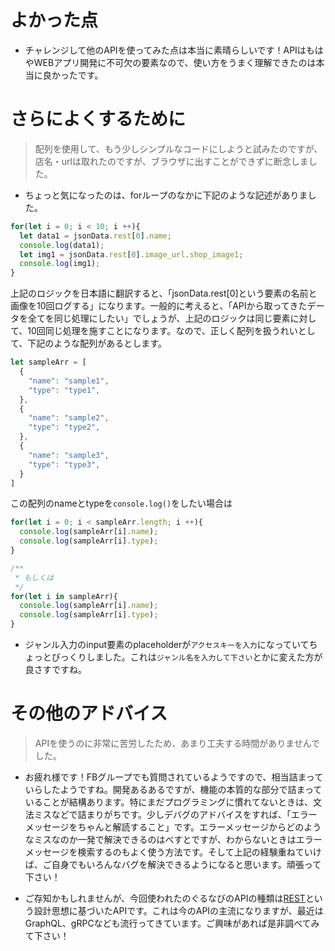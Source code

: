 # よかった点
- チャレンジして他のAPIを使ってみた点は本当に素晴らしいです！APIはもはやWEBアプリ開発に不可欠の要素なので、使い方をうまく理解できたのは本当に良かったです。

# さらによくするために
> 配列を使用して、もう少しシンプルなコードにしようと試みたのですが、店名・urlは取れたのですが、ブラウザに出すことができずに断念しました。
- ちょっと気になったのは、forループのなかに下記のような記述がありました。
```js
for(let i = 0; i < 10; i ++){
  let data1 = jsonData.rest[0].name;
  console.log(data1);
  let img1 = jsonData.rest[0].image_url.shop_image1;
  console.log(img1);  
}
```
  上記のロジックを日本語に翻訳すると、「jsonData.rest[0]という要素の名前と画像を10回ログする」になります。一般的に考えると、「APIから取ってきたデータを全てを同じ処理にしたい」でしょうが、上記のロジックは同じ要素に対して、10回同じ処理を施すことになります。なので、正しく配列を扱うれいとして、下記のような配列があるとします。
```js
let sampleArr = [
  {
    "name": "sample1",
    "type": "type1",
  },
  {
    "name": "sample2",
    "type": "type2",
  },
  {
    "name": "sample3",
    "type": "type3",
  }
]
```
  この配列のnameとtypeを`console.log()`をしたい場合は
```js
for(let i = 0; i < sampleArr.length; i ++){
  console.log(sampleArr[i].name);
  console.log(sampleArr[i].type);
}

/**
 * もしくは
 */
for(let i in sampleArr){
  console.log(sampleArr[i].name);
  console.log(sampleArr[i].type);
}
```

- ジャンル入力のinput要素のplaceholderが`アクセスキーを入力`になっていてちょっとびっくりしました。これは`ジャンル名を入力して下さい`とかに変えた方が良さすですね。

# その他のアドバイス
> APIを使うのに非常に苦労したため、あまり工夫する時間がありませんでした。
- お疲れ様です！FBグループでも質問されているようですので、相当詰まっていらしたようですね。開発あるあるですが、機能の本質的な部分で詰まっていることが結構あります。特にまだプログラミングに慣れてないときは、文法ミスなどで詰まりがちです。少しデバグのアドバイスをすれば、「エラーメッセージをちゃんと解読すること」です。エラーメッセージからどのようなミスなのか一発で解決できるのはべすとですが、わからないときはエラーメッセージを検索するのもよく使う方法です。そして上記の経験重ねていけば、ご自身でもいろんなバグを解決できるようになると思います。頑張って下さい！

- ご存知かもしれませんが、今回使われたのぐるなびのAPIの種類は[REST](https://qiita.com/masato44gm/items/dffb8281536ad321fb08)という設計思想に基づいたAPIです。これは今のAPIの主流になりますが、最近はGraphQL、gRPCなども流行ってきています。ご興味があれば是非調べてみて下さい！
